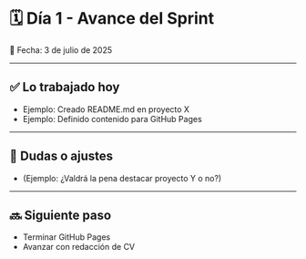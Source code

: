 # 🗓️ Día 1 - Avance del Sprint

📅 Fecha: 3 de julio de 2025

---

## ✅ Lo trabajado hoy

- Ejemplo: Creado README.md en proyecto X
- Ejemplo: Definido contenido para GitHub Pages

---

## 🤔 Dudas o ajustes

- (Ejemplo: ¿Valdrá la pena destacar proyecto Y o no?)

---

## 🔜 Siguiente paso

- Terminar GitHub Pages
- Avanzar con redacción de CV